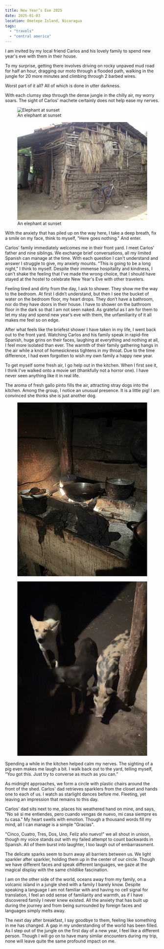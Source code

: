 ```yaml
---
title: New Year’s Eve 2025
date: 2025-01-03
location: Ometepe Island, Nicaragua
tags:
  - "travels"
  - "central america"
---
```


I am invited by my local friend Carlos and his lovely family to spend new year's eve with them in their house.

To my surprise, getting there involves driving on rocky unpaved mud road for half an hour, dragging our moto through a flooded path, walking in the jungle for 20 more minutes and climbing through 2 barbed wires.

Worst part of it all? All of which is done in utter darkness.

With each clumsy step through the dense jungle in the chilly air, my worry soars. The sight of Carlos' machete certainly does not help ease my nerves.

<figure>
  <img
    src="/foto/IMG_5145.jpeg"
    alt="Elephant at sunset" />
  <figcaption>An elephant at sunset</figcaption>

</figure>

<figure>
  <img
    src="/foto/Bahareque1-scaled.jpg"
    alt="Elephant at sunset" />
  <figcaption>An elephant at sunset</figcaption>

</figure>
With the anxiety that has piled up on the way here, I take a deep breath, fix a smile on my face, think to myself, "Here goes nothing." And enter.

Carlos' family immediately welcomes me in their front yard. I meet Carlos' father and nine siblings. We exchange brief conversations, all my limited Spanish can manage at the time. With each question I can't understand and answer I struggle to give, my anxiety mounts. "This is going to be a long night," I think to myself. Despite their immense hospitality and kindness, I can't shake the feeling that I've made the wrong choice, that I should have stayed at the hostel to celebrate New Year's Eve with other travelers.

Feeling tired and dirty from the day, I ask to shower. They show me the way to the bedroom. At first I didn’t understand, but then I see the bucket of water on the bedroom floor, my heart drops. They don’t have a bathroom, nor do they have doors in their house. I have to shower on the bathroom floor in the dark so that I am not seen naked. As grateful as I am for them to let my stay and spend new year’s eve with them, the unfamiliarity of it all makes me feel so on edge.

After what feels like the briefest shower I have taken in my life, I went back out to the front yard. Watching Carlos and his family speak in rapid-fire Spanish, huge grins on their faces, laughing at everything and nothing at all, I feel more isolated than ever. The warmth of their family gathering hangs in the air while a knot of homesickness tightens in my throat. Due to the time difference, I had even forgotten to wish my own family a happy new year.

To get myself some fresh air, I go help out in the kitchen. When I first see it, I think I've walked onto a movie set (thankfully not a horror one). I have never seen anything like it in real life.

The aroma of fresh gallo pinto fills the air, attracting stray dogs into the kitchen. Among the group, I notice an unusual presence. It is a little pig! I am convinced she thinks she is just another dog.

<figure>
  <img
    src="/foto/IMG_5137.jpeg"
    alt="Elephant at sunset" />

</figure>
<figure>
  <img
    src="/foto/pig.png"
    alt="Elephant at sunset" />

</figure>

Spending a while in the kitchen helped calm my nerves. The sighting of a pig even makes me laugh a bit. I walk back out to the yard, telling myself, “You got this. Just try to converse as much as you can.”

As midnight approaches, we form a circle with plastic chairs around the front of the shed. Carlos' dad retrieves sparklers from the closet and hands one to each of us. I watch as starlight dances before me. Fleeting, yet leaving an impression that remains to this day.

Carlos' dad sits next to me, places his weathered hand on mine, and says, "No sé si me entiendes, pero cuando vengas de nuevo, mi casa siempre es tu casa." My heart swells with emotion. Though a thousand words fill my mind, all I can manage is a simple "Gracias".

"Cinco, Cuatro, Tres, Dos, Uno, Feliz año nuevo!" we all shout in unison, though my voice stands out with my failed attempt to count backwards in Spanish. All of them burst into laughter, I too laugh out of embarrassment.

The delicate sparks seem to burn away all barriers between us. We light sparkler after sparkler, holding them up in the center of our circle. Though we have different faces and speak different languages, we gaze at the magical display with the same childlike fascination.

I am on the other side of the world, oceans away from my family, on a volcanic island in a jungle shed with a family I barely know. Despite speaking a language I am not familiar with and having no cell signal for translation, I feel an odd sense of familiarity and warmth, as if I have discovered family I never knew existed. All the anxiety that has built up during the journey and from being surrounded by foreign faces and languages simply melts away.

The next day after breakfast, I say goodbye to them, feeling like something in me has changed. A gap in my understanding of the world has been filled. As I step out of the jungle on the first day of a new year, I feel like a different person. Though I will go on to have many similar encounters during my trip, none will leave quite the same profound impact on me.
